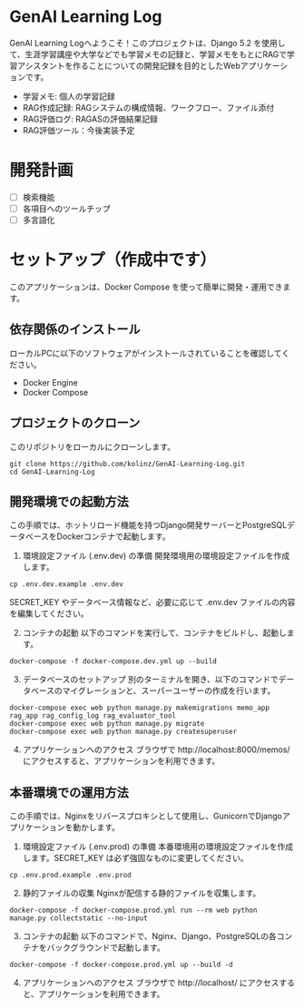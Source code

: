# GenAI Learning Log
GenAI Learning Logへようこそ！このプロジェクトは、Django 5.2 を使用して、生涯学習講座や大学などでも学習メモの記録と、学習メモをもとにRAGで学習アシスタントを作ることについての開発記録を目的としたWebアプリケーションです。
- 学習メモ: 個人の学習記録
- RAG作成記録: RAGシステムの構成情報、ワークフロー、ファイル添付
- RAG評価ログ: RAGASの評価結果記録
- RAG評価ツール：今後実装予定

# 開発計画
- [ ] 検索機能
- [ ] 各項目へのツールチップ
- [ ] 多言語化 

# セットアップ（作成中です）
このアプリケーションは、Docker Compose を使って簡単に開発・運用できます。

## 依存関係のインストール
ローカルPCに以下のソフトウェアがインストールされていることを確認してください。
 - Docker Engine
 - Docker Compose

## プロジェクトのクローン
このリポジトリをローカルにクローンします。
```
git clone https://github.com/kolinz/GenAI-Learning-Log.git
cd GenAI-Learning-Log
```

## 開発環境での起動方法
この手順では、ホットリロード機能を持つDjango開発サーバーとPostgreSQLデータベースをDockerコンテナで起動します。

1. 環境設定ファイル (.env.dev) の準備
開発環境用の環境設定ファイルを作成します。
```
cp .env.dev.example .env.dev
```
SECRET_KEY やデータベース情報など、必要に応じて .env.dev ファイルの内容を編集してください。

2. コンテナの起動
以下のコマンドを実行して、コンテナをビルドし、起動します。
```
docker-compose -f docker-compose.dev.yml up --build
```

3. データベースのセットアップ
別のターミナルを開き、以下のコマンドでデータベースのマイグレーションと、スーパーユーザーの作成を行います。
```
docker-compose exec web python manage.py makemigrations memo_app rag_app rag_config_log rag_evaluator_tool
docker-compose exec web python manage.py migrate
docker-compose exec web python manage.py createsuperuser
```

4. アプリケーションへのアクセス
ブラウザで http://localhost:8000/memos/ にアクセスすると、アプリケーションを利用できます。

## 本番環境での運用方法
この手順では、Nginxをリバースプロキシとして使用し、GunicornでDjangoアプリケーションを動かします。

1. 環境設定ファイル (.env.prod) の準備
本番環境用の環境設定ファイルを作成します。SECRET_KEY は必ず強固なものに変更してください。
```
cp .env.prod.example .env.prod
```

2. 静的ファイルの収集
Nginxが配信する静的ファイルを収集します。
```
docker-compose -f docker-compose.prod.yml run --rm web python manage.py collectstatic --no-input
```

3. コンテナの起動
以下のコマンドで、Nginx、Django、PostgreSQLの各コンテナをバックグラウンドで起動します。
```
docker-compose -f docker-compose.prod.yml up --build -d
```

4. アプリケーションへのアクセス
ブラウザで http://localhost/ にアクセスすると、アプリケーションを利用できます。
